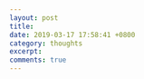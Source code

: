 ```yaml
---
layout: post
title: 
date: 2019-03-17 17:58:41 +0800
category: thoughts
excerpt: 
comments: true
---
```

